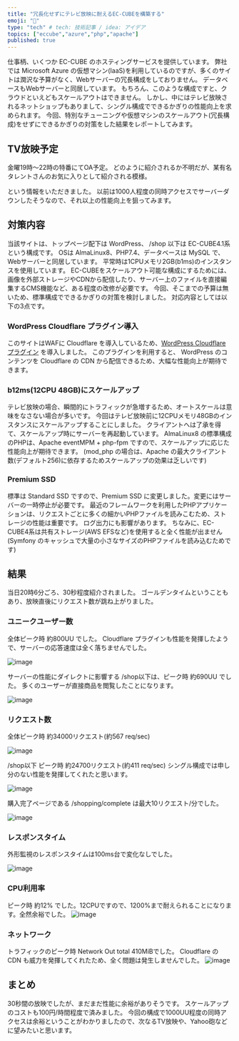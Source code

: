 ```yaml
---
title: "冗長化せずにテレビ放映に耐えるEC-CUBEを構築する"
emoji: "💪"
type: "tech" # tech: 技術記事 / idea: アイデア
topics: ["eccube","azure","php","apache"]
published: true
---
```

仕事柄、いくつか EC-CUBE のホスティングサービスを提供しています。
弊社では Microsoft Azure の仮想マシン(IaaS)を利用しているのですが、多くのサイトは潤沢な予算がなく、Webサーバーの冗長構成をしておりません。
データベースもWebサーバーと同居しています。
もちろん、このような構成ですと、クラウドといえどもスケールアウトはできません。
しかし、中にはテレビ放映されるネットショップもありまして、シングル構成でできるかぎりの性能向上を求められます。
今回、特別なチューニングや仮想マシンのスケールアウト(冗長構成)をせずにできるかぎりの対策をした結果をレポートしてみます。

## TV放映予定

金曜19時〜22時の特番にてOA予定。
どのように紹介されるか不明だが、某有名タレントさんのお気に入りとして紹介される模様。

という情報をいただきました。
以前は1000人程度の同時アクセスでサーバーダウンしたそうなので、それ以上の性能向上を狙ってみます。

## 対策内容

当該サイトは、トップページ配下は WordPress、 /shop 以下は EC-CUBE4.1系という構成です。
OSは AlmaLinux8、PHP7.4、データベースは MySQL で、Webサーバーと同居しています。
平常時は1CPUメモリ2GB(b1ms)のインスタンスを使用しています。
EC-CUBEをスケールアウト可能な構成にするためには、画像を外部ストレージやCDNから配信したり、サーバー上のファイルを直接編集するCMS機能など、ある程度の改修が必要です。
今回、そこまでの予算は無いため、標準構成でできるかぎりの対策を検討しました。
対応内容としては以下の3点です。

### WordPress Cloudflare プラグイン導入

このサイトはWAFに Cloudflare を導入しているため、[WordPress Cloudflare プラグイン](https://www.cloudflare.com/ja-jp/integrations/wordpress/) を導入しました。
このプラグインを利用すると、 WordPress のコンテンツを Cloudflare の CDN から配信できるため、大幅な性能向上が期待できます。

### b12ms(12CPU 48GB)にスケールアップ

テレビ放映の場合、瞬間的にトラフィックが急増するため、オートスケールは意味をなさない場合が多いです。
今回はテレビ放映前に12CPUメモリ48GBのインスタンスにスケールアップすることにしました。
クライアントへは了承を得て、スケールアップ時にサーバーを再起動しています。
AlmaLinux8 の標準構成のPHPは、Apache eventMPM + php-fpm ですので、スケールアップに応じた性能向上が期待できます。
(mod_php の場合は、Apache の最大クライアント数(デフォルト256)に依存するためスケールアップの効果は乏しいです)

### Premium SSD

標準は Standard SSD ですので、Premium SSD に変更しました。変更にはサーバーの一時停止が必要です。
最近のフレームワークを利用したPHPアプリケーションは、リクエストごとに多くの細かいPHPファイルを読みこむため、ストレージの性能は重要です。
ログ出力にも影響があります。
ちなみに、EC-CUBE4系は共有ストレージ(AWS EFSなど)を使用すると全く性能が出ません(Symfony のキャッシュで大量の小さなサイズのPHPファイルを読み込むためです)

## 結果

当日20時6分ごろ、30秒程度紹介されました。
ゴールデンタイムということもあり、放映直後にリクエスト数が跳ね上がりました。

### ユニークユーザー数

全体ピーク時 約800UU でした。
Cloudflare プラグインも性能を発揮したようで、サーバーの応答速度は全く落ちませんでした。

![image](/images/eccube-scaleup/1.png)

サーバーの性能にダイレクトに影響する /shop以下は、ピーク時 約690UU でした。
多くのユーザーが直接商品を閲覧したことになります。

![image](/images/eccube-scaleup/2.png)

### リクエスト数

全体ピーク時 約34000リクエスト(約567 req/sec)

![image](/images/eccube-scaleup/3.png)

/shop以下 ピーク時 約24700リクエスト(約411 req/sec)
シングル構成では申し分のない性能を発揮してくれたと思います。

![image](/images/eccube-scaleup/4.png)

購入完了ページである /shopping/complete は最大10リクエスト/分でした。

![image](/images/eccube-scaleup/5.png)

### レスポンスタイム

外形監視のレスポンスタイムは100ms台で変化なしでした。

![image](/images/eccube-scaleup/6.png)


### CPU利用率

ピーク時 約12% でした。12CPUですので、1200%まで耐えられることになります。全然余裕でした。
![image](/images/eccube-scaleup/7.png)

### ネットワーク

トラフィックのピーク時 Network Out total 410MiBでした。
Cloudflare の CDN も威力を発揮してくれたため、全く問題は発生しませんでした。
![image](/images/eccube-scaleup/8.png)


## まとめ

30秒間の放映でしたが、まだまだ性能に余裕がありそうです。
スケールアップのコストも100円/時間程度で済みました。
今回の構成で1000UU程度の同時アクセスは余裕ということがわかりましたので、次なるTV放映や、Yahoo砲などに望みたいと思います。

